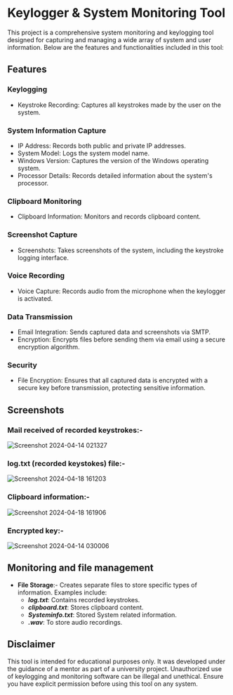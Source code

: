 
# Keylogger & System Monitoring Tool
This project is a comprehensive system monitoring and keylogging tool designed for capturing and managing a wide array of system and user information. Below are the features and functionalities included in this tool:


## Features

### Keylogging 
- Keystroke Recording:  Captures all keystrokes made by the user on the system.
### System Information Capture
- IP Address: Records both public and private IP addresses.
- System Model: Logs the system model name.
- Windows Version: Captures the version of the Windows operating system.
- Processor Details: Records detailed information about the system's processor.

### Clipboard Monitoring
- Clipboard Information: Monitors and records clipboard content.
### Screenshot Capture
- Screenshots: Takes screenshots of the system, including the keystroke logging interface.
### Voice Recording
- Voice Capture: Records audio from the microphone when the keylogger is activated. 
### Data Transmission
- Email Integration: Sends captured data and screenshots via SMTP.
- Encryption: Encrypts files before sending them via email using a secure encryption algorithm.
### Security
- File Encryption: Ensures that all captured data is encrypted with a secure key before transmission, protecting sensitive information.

## Screenshots
### Mail received of recorded keystrokes:-
![Screenshot 2024-04-14 021327](https://github.com/user-attachments/assets/1d86d110-945e-4447-9bd3-7ef99cf29f6a)

### log.txt (recorded keystokes) file:-
![Screenshot 2024-04-18 161203](https://github.com/user-attachments/assets/06de253a-b837-4542-8bd7-b5ffa66487f3)

### Clipboard information:-
![Screenshot 2024-04-18 161906](https://github.com/user-attachments/assets/8a5fe7e7-fe85-4648-8768-d1a4db732b2c)


### Encrypted key:-
![Screenshot 2024-04-14 030006](https://github.com/user-attachments/assets/997a871d-abf3-411d-8a67-254865eab082)

## Monitoring and file management
- **File Storage**:- Creates separate files to store specific types of information. Examples include:
  + ***log.txt***: Contains recorded keystrokes.
  + ***clipboard.txt***: Stores clipboard content.
  + ***Systeminfo.txt***: Stored System related information.
  + ***.wav***: To store audio recordings.

## Disclaimer
This tool is intended for educational purposes only. It was developed under the guidance of a mentor as part of a university project. Unauthorized use of keylogging and monitoring software can be illegal and unethical. Ensure you have explicit permission before using this tool on any system.
